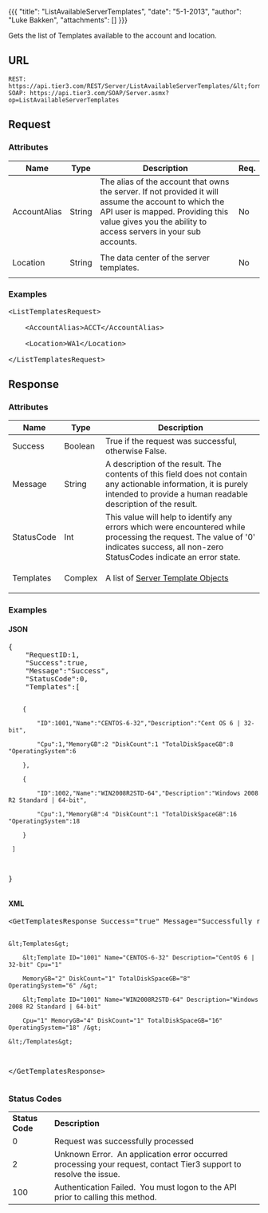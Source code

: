 {{{
  "title": "ListAvailableServerTemplates",
  "date": "5-1-2013",
  "author": "Luke Bakken",
  "attachments": []
}}}

Gets the list of Templates available to the account and location.

## URL

    REST: https://api.tier3.com/REST/Server/ListAvailableServerTemplates/&lt;format&gt;
    SOAP: https://api.tier3.com/SOAP/Server.asmx?op=ListAvailableServerTemplates

## Request
### Attributes
<table>
    <thead>
    <tr>
      <th>Name</th>
      <th>Type</th>
      <th>Description</th>
      <th>Req.</th>
    </tr>
  </thead>
  <tbody>
    <tr>
      <td>AccountAlias</td>
      <td>String</td>
      <td>The alias of the account that owns the server. If not provided it will assume the account to which the API user is mapped. Providing this value gives you the ability to access servers in your sub accounts.</td>
      <td>No</td>
    </tr>
    <tr>
      <td>Location</td>
      <td>String</td>
      <td>The data center of the server templates.</td>
      <td>
        <p>No</p>
      </td>
    </tr>
  </tbody>
</table>

### Examples
<pre>&lt;ListTemplatesRequest&gt;

    &lt;AccountAlias&gt;ACCT&lt;/AccountAlias&gt;

    &lt;Location&gt;WA1&lt;/Location&gt;

&lt;/ListTemplatesRequest&gt;</pre>

## Response
### Attributes
<table>
  <thead>
  <tr>
    <th>Name</th>
    <th>Type</th>
    <th>Description</th>
  </tr>
</thead>
<tbody>
    <tr>
      <td>Success</td>
      <td>Boolean</td>
      <td>True if the request was successful, otherwise False.</td>
    </tr>
    <tr>
      <td>Message</td>
      <td>String</td>
      <td>A description of the result. The contents of this field does not contain any actionable information, it is purely intended to provide a human readable description of the result.</td>
    </tr>
    <tr>
      <td>StatusCode</td>
      <td>Int</td>
      <td>This value will help to identify any errors which were encountered while processing the request. The value of '0' indicates success, all non-zero StatusCodes indicate an error state.</td>
    </tr>
    <tr>
      <td>Templates</td>
      <td>Complex</td>
      <td>
        <p>A list of <a href="/entries/23104781-Server-Template-Object" target="_blank">Server Template Objects</a>
        </p>
      </td>
    </tr>
  </tbody>
</table>

### Examples
<h4>JSON</h4>
<pre>{<br />    "RequestID:1,<br />    "Success":true,<br />    "Message":"Success",<br />    "StatusCode":0,<br />    "Templates":[

        {

            "ID":1001,"Name":"CENTOS-6-32","Description":"Cent OS 6 | 32-bit",

            "Cpu":1,"MemoryGB":2 "DiskCount":1 "TotalDiskSpaceGB":8 "OperatingSystem":6

        },

        {

            "ID":1002,"Name":"WIN2008R2STD-64","Description":"Windows 2008 R2 Standard | 64-bit",

            "Cpu":1,"MemoryGB":4 "DiskCount":1 "TotalDiskSpaceGB":16 "OperatingSystem":18

        }

     ]

}</pre>

<h4>XML</h4>
<pre>&lt;GetTemplatesResponse Success="true" Message="Successfully retrieved templates" StatusCode="0"&gt;

    &lt;Templates&gt;

        &lt;Template ID="1001" Name="CENTOS-6-32" Description="CentOS 6 | 32-bit" Cpu="1"

        MemoryGB="2" DiskCount="1" TotalDiskSpaceGB="8" OperatingSystem="6" /&gt;

        &lt;Template ID="1001" Name="WIN2008R2STD-64" Description="Windows 2008 R2 Standard | 64-bit" 

        Cpu="1" MemoryGB="4" DiskCount="1" TotalDiskSpaceGB="16" OperatingSystem="18" /&gt;

    &lt;/Templates&gt;

&lt;/GetTemplatesResponse&gt;</pre>

### Status Codes
<table>
  <tbody>
    <tr>
      <td><strong>Status Code</strong>
      </td>
      <td><strong>Description</strong>
      </td>
    </tr>
    <tr>
      <td>0</td>
      <td>Request was successfully processed</td>
    </tr>
    <tr>
      <td>2</td>
      <td>Unknown Error. &nbsp;An application error occurred processing your request, contact Tier3 support to resolve the issue.</td>
    </tr>
    <tr>
      <td>100</td>
      <td>Authentication Failed. &nbsp;You must logon to the API prior to calling this method.</td>
    </tr>
  </tbody>
</table>
